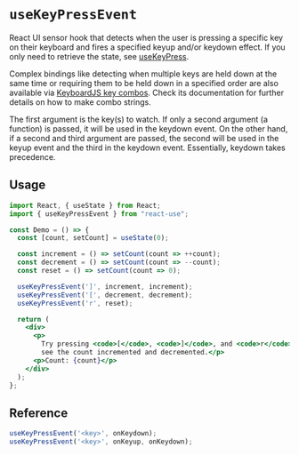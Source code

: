 # `useKeyPressEvent`

React UI sensor hook that detects when the user is pressing a specific
key on their keyboard and fires a specified keyup and/or keydown effect. If
you only need to retrieve the state, see [useKeyPress](#).

Complex bindings like detecting when multiple keys are held down at the same
time or requiring them to be held down in a specified order are also available
via [KeyboardJS key combos](https://github.com/RobertWHurst/KeyboardJS).
Check its documentation for further details on how to make combo strings.

The first argument is the key(s) to watch. If only a second argument
(a function) is passed, it will be used in the keydown event. On the other hand,
if a second and third argument are passed, the second will be used in the keyup
event and the third in the keydown event. Essentially, keydown takes precedence.

## Usage

```jsx
import React, { useState } from React;
import { useKeyPressEvent } from "react-use";

const Demo = () => {
  const [count, setCount] = useState(0);

  const increment = () => setCount(count => ++count);
  const decrement = () => setCount(count => --count);
  const reset = () => setCount(count => 0);

  useKeyPressEvent(']', increment, increment);
  useKeyPressEvent('[', decrement, decrement);
  useKeyPressEvent('r', reset);

  return (
    <div>
      <p>
        Try pressing <code>[</code>, <code>]</code>, and <code>r</code> to
        see the count incremented and decremented.</p>
      <p>Count: {count}</p>
    </div>
  );
};
```

## Reference

```js
useKeyPressEvent('<key>', onKeydown);
useKeyPressEvent('<key>', onKeyup, onKeydown);
```
